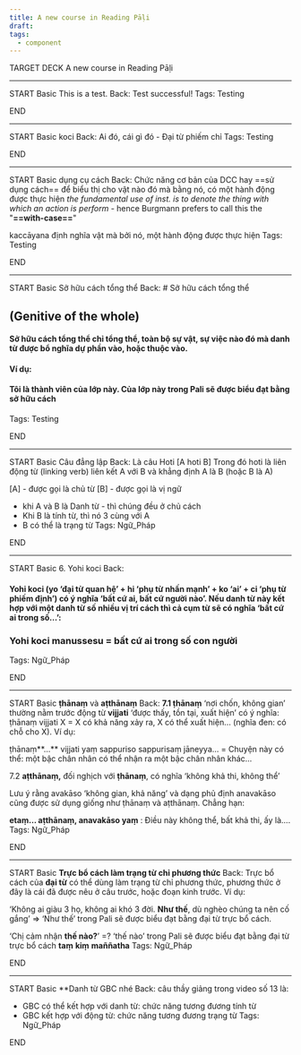```yaml
---
title: A new course in Reading Pāḷi
draft: 
tags:
  - component
---
```

TARGET DECK
A new course in Reading Pāḷi

---
START
Basic
This is a test.
Back: Test successful!
Tags: Testing
<!--ID: 1724547742393-->
END

---
START
Basic
koci
Back: Ai đó, cái gì đó - Đại từ phiếm chỉ
Tags: Testing
<!--ID: 1724547007386-->
END

---
START
Basic
dụng cụ cách
Back: Chức năng cơ bản của DCC hay ==sử dụng cách== để biểu thị cho vật nào đó mà bằng nó, có một hành động được thực hiện
	*the fundamental use of inst. is to denote the thing with which an action is perform*
	- hence Burgmann prefers to call this the "**==with-case==**"

kaccāyana định nghĩa vật mà bởi nó, một hành động được thực hiện
Tags: Testing
<!--ID: 1724547007386-->
END

---
START
Basic
Sở hữu cách tổng thể
Back: # Sở hữu cách tổng thể
## (Genitive of the whole)

#### Sở hữu cách tổng thể chỉ tổng thể, toàn bộ sự vật, sự việc nào đó mà danh từ được bổ nghĩa dự phần vào, hoặc thuộc vào.
#### Ví dụ:
#### Tôi là thành viên của lớp này. Của lớp này trong Pali sẽ được biểu đạt bằng sở hữu cách
Tags: Testing
<!--ID: 1724550512293-->
END

---
START
Basic
Câu đẳng lập
Back: Là câu Hoti
[A hoti B]
Trong đó hoti là liên động từ (linking verb) liên kết A với B và khẳng định A là B (hoặc B là A)

[A] - được gọi là chủ từ
[B] - được gọi là vị ngữ

- khi A và B là Danh từ - thì chúng đều ở chủ cách
- Khi B là tính từ, thì nó 3 cùng với A
- B có thể là trạng từ 
Tags: Ngữ_Pháp
<!--ID: 1724580988027-->
END

---
START
Basic
6. Yohi koci
Back: 
#### Yohi koci (**yo** ‘đại từ quan hệ’ + **hi** ‘phụ từ nhấn mạnh’ + **ko** ‘ai’ + **ci** ‘phụ từ phiếm định’) có ý nghĩa ‘bất cứ ai, bất cứ người nào’. Nếu danh từ này kết hợp với một danh từ số nhiều vị trí cách thì cả cụm từ sẽ có nghĩa ‘bất cứ ai trong số…’:
  

### Yohi koci manussesu = bất cứ ai trong số con người
Tags: Ngữ_Pháp
<!--ID: 1724647229187-->
END

---
START
Basic
**ṭhānaṃ** và **aṭthānaṃ**
Back: 
**7.1 ṭhānaṃ** ‘nơi chốn, không gian’ thường nằm trước động từ **vijjati** ‘được thấy, tồn tại, xuất hiện’ có ý nghĩa: ṭhānaṃ vijjati X = X có khả năng xảy ra, X có thể xuất hiện… (nghĩa đen: có chỗ cho X). Ví dụ:

  

ṭhānaṃ**…** vijjati yaṃ sappuriso sappurisaṃ jāneyya… = Chuyện này có thể: một bậc chân nhân có thể nhận ra một bậc chân nhân khác…

  

7.2 **aṭthānaṃ,** đối nghịch với **ṭhānaṃ**, có nghĩa ‘không khả thi, không thể’

  

Lưu ý rằng avakāso ‘không gian, khả năng’ và dạng phủ định anavakāso cũng được sử dụng giống như ṭhānaṃ và aṭthānaṃ. Chẳng hạn:

  

**etaṃ… aṭthānaṃ, anavakāso yaṃ** : Điều này không thể, bất khả thi, ấy là….
Tags: Ngữ_Pháp
<!--ID: 1724647431956-->
END

---
START
Basic
**Trực bổ cách làm trạng từ chỉ phương thức**
Back: 
Trực bổ cách của **đại từ** có thể dùng làm trạng từ chỉ phương thức, phương thức ở đây là cái đã được nêu ở câu trước, hoặc đoạn kinh trước. Ví dụ:

  

‘Không ai giàu 3 họ, không ai khó 3 đời. **Như thế**, dù nghèo chúng ta nên cố gắng’ => ‘Như thế’ trong Pali sẽ được biểu đạt bằng đại từ trực bổ cách.

  

‘Chị cảm nhận **thế nào?**’ =? ‘thế nào’ trong Pali sẽ được biểu đạt bằng đại từ trực bổ cách
**taṃ** **kiṃ** **maññatha**
Tags: Ngữ_Pháp
<!--ID: 1724814635168-->
END

---
START
Basic
**Danh từ GBC nhé
Back: 
câu thầy giảng trong video số 13 là:

- GBC có thể kết hợp với danh từ: chức năng tương đương tính từ
- GBC kết hợp với động từ: chức năng tương đương trạng từ
Tags: Ngữ_Pháp
<!--ID: 1724829161635-->
END
